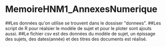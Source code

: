 # MemoireHNM1_AnnexesNumerique
##Les données qu'on utilise se trouvent dans le dossiser "donnees".
##Les script de R pour réalsier le modèle de sujet et pour le ploter sont ajouts aussi.
##Le fichier csv est des données du modèle de sujet, un épissage des sujets, des dates(année) et des titres des documents est réalisé.

